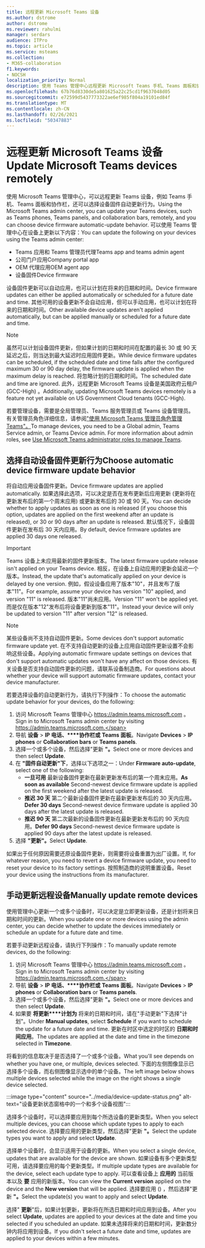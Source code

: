 ```yaml
---
title: 远程更新 Microsoft Teams 设备
ms.author: dstrome
author: dstrome
ms.reviewer: rahulmi
manager: serdars
audience: ITPro
ms.topic: article
ms.service: msteams
ms.collection:
- M365-collaboration
f1.keywords:
- NOCSH
localization_priority: Normal
description: 使用 Teams 管理中心远程更新 Microsoft Teams 手机、Teams 面板和协作栏
ms.openlocfilehash: 67b76d8330de5a801625a22c25cd1f9637048d05
ms.sourcegitcommit: e72599d5437773322ae6ef985f804a19101ed84f
ms.translationtype: MT
ms.contentlocale: zh-CN
ms.lasthandoff: 02/26/2021
ms.locfileid: "50347883"
---
```

# <a name="update-microsoft-teams-devices-remotely"></a><span data-ttu-id="747d9-103">远程更新 Microsoft Teams 设备</span><span class="sxs-lookup"><span data-stu-id="747d9-103">Update Microsoft Teams devices remotely</span></span>

<span data-ttu-id="747d9-104">使用 Microsoft Teams 管理中心，可以远程更新 Teams 设备，例如 Teams 手机、Teams 面板和协作栏，还可以选择设备固件自动更新行为。</span><span class="sxs-lookup"><span data-stu-id="747d9-104">Using the Microsoft Teams admin center, you can update your Teams devices, such as Teams phones, Teams panels, and collaboration bars, remotely, and you can choose device firmware automatic-update behavior.</span></span> <span data-ttu-id="747d9-105">可以使用 Teams 管理中心在设备上更新以下内容：</span><span class="sxs-lookup"><span data-stu-id="747d9-105">You can update the following on your devices using the Teams admin center:</span></span>

- <span data-ttu-id="747d9-106">Teams 应用和 Teams 管理员代理</span><span class="sxs-lookup"><span data-stu-id="747d9-106">Teams app and teams admin agent</span></span>
- <span data-ttu-id="747d9-107">公司门户应用</span><span class="sxs-lookup"><span data-stu-id="747d9-107">Company portal app</span></span>
- <span data-ttu-id="747d9-108">OEM 代理应用</span><span class="sxs-lookup"><span data-stu-id="747d9-108">OEM agent app</span></span>
- <span data-ttu-id="747d9-109">设备固件</span><span class="sxs-lookup"><span data-stu-id="747d9-109">Device firmware</span></span>

<span data-ttu-id="747d9-110">设备固件更新可以自动应用，也可以计划在将来的日期和时间。</span><span class="sxs-lookup"><span data-stu-id="747d9-110">Device firmware updates can either be applied automatically or scheduled for a future date and time.</span></span> <span data-ttu-id="747d9-111">其他可用的设备更新不会自动应用，但可以手动应用，也可以计划在将来的日期和时间。</span><span class="sxs-lookup"><span data-stu-id="747d9-111">Other available device updates aren't applied automatically, but can be applied manually or scheduled for a future date and time.</span></span>

> [!NOTE]
> <span data-ttu-id="747d9-112">虽然可以计划设备固件更新，但如果计划的日期和时间在配置的最长 30 或 90 天延迟之后，则当达到最大延迟时应用固件更新。</span><span class="sxs-lookup"><span data-stu-id="747d9-112">While device firmware updates can be scheduled, if the scheduled date and time falls after the configured maximum 30 or 90 day delay, the firmware update is applied when the maximum delay is reached.</span></span> <span data-ttu-id="747d9-113">将忽略计划的日期和时间。</span><span class="sxs-lookup"><span data-stu-id="747d9-113">The scheduled date and time are ignored.</span></span> <span data-ttu-id="747d9-114">此外，远程更新 Microsoft Teams 设备是美国政府云租户 (GCC-High) 。</span><span class="sxs-lookup"><span data-stu-id="747d9-114">Additionally, updating Microsoft Teams devices remotely is a feature not yet available on US Government Cloud tenants (GCC-High).</span></span>

<span data-ttu-id="747d9-115">若要管理设备，需要是全局管理员、Teams 服务管理员或 Teams 设备管理员。有关管理员角色详细信息，请参阅["使用 Microsoft Teams 管理员角色管理 Teams"。](../using-admin-roles.md)</span><span class="sxs-lookup"><span data-stu-id="747d9-115">To manage devices, you need to be a Global admin, Teams Service admin, or Teams Device admin. For more information about admin roles, see [Use Microsoft Teams administrator roles to manage Teams](../using-admin-roles.md).</span></span>

## <a name="choose-automatic-device-firmware-update-behavior"></a><span data-ttu-id="747d9-116">选择自动设备固件更新行为</span><span class="sxs-lookup"><span data-stu-id="747d9-116">Choose automatic device firmware update behavior</span></span>

<span data-ttu-id="747d9-117">将自动应用设备固件更新。</span><span class="sxs-lookup"><span data-stu-id="747d9-117">Device firmware updates are applied automatically.</span></span> <span data-ttu-id="747d9-118">如果选择此选项，可以决定是否在发布更新后应用更新 (更新将在更新发布后的第一个周末应用) 或更新发布后的 30 或 90 天。</span><span class="sxs-lookup"><span data-stu-id="747d9-118">You can decide whether to apply updates as soon as one is released (if you choose this option, updates are applied on the first weekend after an update is released), or 30 or 90 days after an update is released.</span></span> <span data-ttu-id="747d9-119">默认情况下，设备固件更新在发布后 30 天内应用。</span><span class="sxs-lookup"><span data-stu-id="747d9-119">By default, device firmware updates are applied 30 days one released.</span></span>

> [!IMPORTANT]
> <span data-ttu-id="747d9-120">Teams 设备上未应用最新的固件更新版本。</span><span class="sxs-lookup"><span data-stu-id="747d9-120">The latest firmware update release isn't applied on your Teams device.</span></span> <span data-ttu-id="747d9-121">相反，在设备上自动应用的更新会延迟一个版本。</span><span class="sxs-lookup"><span data-stu-id="747d9-121">Instead, the update that's automatically applied on your device is delayed by one version.</span></span> <span data-ttu-id="747d9-122">例如，假设设备应用了版本"10"，并且发布了版本"11"。</span><span class="sxs-lookup"><span data-stu-id="747d9-122">For example, assume your device has version "10" applied, and version "11" is released.</span></span> <span data-ttu-id="747d9-123">版本"11"尚未应用。</span><span class="sxs-lookup"><span data-stu-id="747d9-123">Version "11" won't be applied yet.</span></span> <span data-ttu-id="747d9-124">而是仅在版本"12"发布后将设备更新到版本"11"。</span><span class="sxs-lookup"><span data-stu-id="747d9-124">Instead your device will only be updated to version "11" after version "12" is released.</span></span>

> [!NOTE]
> <span data-ttu-id="747d9-125">某些设备尚不支持自动固件更新。</span><span class="sxs-lookup"><span data-stu-id="747d9-125">Some devices don't support automatic firmware update yet.</span></span> <span data-ttu-id="747d9-126">在不支持自动更新的设备上应用自动固件更新设置不会影响这些设备。</span><span class="sxs-lookup"><span data-stu-id="747d9-126">Applying automatic firmware update settings on devices that don't support automatic updates won't have any affect on those devices.</span></span> <span data-ttu-id="747d9-127">有关设备是否支持自动固件更新的问题，请联系设备制造商。</span><span class="sxs-lookup"><span data-stu-id="747d9-127">For questions about whether your device will support automatic firmware updates, contact your device manufacturer.</span></span>

<span data-ttu-id="747d9-128">若要选择设备的自动更新行为，请执行下列操作：</span><span class="sxs-lookup"><span data-stu-id="747d9-128">To choose the automatic update behavior for your devices, do the following:</span></span>

1. <span data-ttu-id="747d9-129">访问 Microsoft Teams 管理中心 https://admin.teams.microsoft.com 。</span><span class="sxs-lookup"><span data-stu-id="747d9-129">Sign in to Microsoft Teams admin center by visiting https://admin.teams.microsoft.com.</span></span>
2. <span data-ttu-id="747d9-130">导航 **设备**  >  **IP 电话、\*\*\*\*协作栏或** **Teams 面板**。</span><span class="sxs-lookup"><span data-stu-id="747d9-130">Navigate **Devices** > **IP phones** or **Collaboration bars** or **Teams panels**.</span></span>
3. <span data-ttu-id="747d9-131">选择一个或多个设备，然后选择"更新 **"。**</span><span class="sxs-lookup"><span data-stu-id="747d9-131">Select one or more devices and then select **Update**.</span></span>
4. <span data-ttu-id="747d9-132">在 **"固件自动更新"下**，选择以下选项之一：</span><span class="sxs-lookup"><span data-stu-id="747d9-132">Under **Firmware auto-update**, select one of the following:</span></span>
    - <span data-ttu-id="747d9-133">**一旦可用** 最新设备固件更新在最新更新发布后的第一个周末应用。</span><span class="sxs-lookup"><span data-stu-id="747d9-133">**As soon as available** Second-newest device firmware update is applied on the first weekend after the latest update is released.</span></span>
    - <span data-ttu-id="747d9-134">**推迟 30 天** 第二个最新设备固件更新在最新更新发布后的 30 天内应用。</span><span class="sxs-lookup"><span data-stu-id="747d9-134">**Defer 30 days** Second-newest device firmware update is applied 30 days after the latest update is released.</span></span>
    - <span data-ttu-id="747d9-135">**推迟 90 天** 第二次最新的设备固件更新在最新更新发布后的 90 天内应用。</span><span class="sxs-lookup"><span data-stu-id="747d9-135">**Defer 90 days** Second-newest device firmware update is applied 90 days after the latest update is released.</span></span>
5. <span data-ttu-id="747d9-136">选择 **"更新"。**</span><span class="sxs-lookup"><span data-stu-id="747d9-136">Select **Update**.</span></span>

<span data-ttu-id="747d9-137">如果出于任何原因需要还原设备固件更新，则需要将设备重置为出厂设置。</span><span class="sxs-lookup"><span data-stu-id="747d9-137">If, for whatever reason, you need to revert a device firmware update, you need to reset your device to its factory settings.</span></span> <span data-ttu-id="747d9-138">按照制造商的说明重置设备。</span><span class="sxs-lookup"><span data-stu-id="747d9-138">Reset your device using the instructions from its manufacturer.</span></span>  

## <a name="manually-update-remote-devices"></a><span data-ttu-id="747d9-139">手动更新远程设备</span><span class="sxs-lookup"><span data-stu-id="747d9-139">Manually update remote devices</span></span>

<span data-ttu-id="747d9-140">使用管理中心更新一个或多个设备时，可以决定是立即更新设备，还是计划将来日期和时间的更新。</span><span class="sxs-lookup"><span data-stu-id="747d9-140">When you update one or more devices using the admin center, you can decide whether to update the devices immediately or schedule an update for a future date and time.</span></span>

<span data-ttu-id="747d9-141">若要手动更新远程设备，请执行下列操作：</span><span class="sxs-lookup"><span data-stu-id="747d9-141">To manually update remote devices, do the following:</span></span>

1. <span data-ttu-id="747d9-142">访问 Microsoft Teams 管理中心 https://admin.teams.microsoft.com 。</span><span class="sxs-lookup"><span data-stu-id="747d9-142">Sign in to Microsoft Teams admin center by visiting https://admin.teams.microsoft.com.</span></span>
2. <span data-ttu-id="747d9-143">导航 **设备**  >  **IP 电话、\*\*\*\*协作栏或** **Teams 面板**。</span><span class="sxs-lookup"><span data-stu-id="747d9-143">Navigate  **Devices** > **IP phones** or **Collaboration bars** or **Teams panels**.</span></span>
3. <span data-ttu-id="747d9-144">选择一个或多个设备，然后选择"更新 **"。**</span><span class="sxs-lookup"><span data-stu-id="747d9-144">Select one or more devices and then select **Update**.</span></span>
4. <span data-ttu-id="747d9-145">如果要 **将更新\*\*\*\*计划为** 将来的日期和时间，请在"手动更新"下选择"计划"。</span><span class="sxs-lookup"><span data-stu-id="747d9-145">Under **Manual updates**, select **Schedule** if you want to schedule the update for a future date and time.</span></span> <span data-ttu-id="747d9-146">更新在时区中选定的时区的 **日期和时间应用**。</span><span class="sxs-lookup"><span data-stu-id="747d9-146">The updates are applied at the date and time in the timezone selected in **Timezone**.</span></span>

<span data-ttu-id="747d9-147">将看到的信息取决于是否选择了一个或多个设备。</span><span class="sxs-lookup"><span data-stu-id="747d9-147">What you'll see depends on whether you have one, or multiple, devices selected.</span></span> <span data-ttu-id="747d9-148">下面的左侧图像显示已选择多个设备，而右侧图像显示选中的单个设备。</span><span class="sxs-lookup"><span data-stu-id="747d9-148">The left image below shows multiple devices selected while the image on the right shows a single device selected.</span></span>

:::image type="content" source="../media/device-update-status.png" alt-text="设备更新状态窗格中的一个和多个设备视图":::

<span data-ttu-id="747d9-150">选择多个设备时，可以选择要应用到每个所选设备的更新类型。</span><span class="sxs-lookup"><span data-stu-id="747d9-150">When you select multiple devices, you can choose which update types to apply to each selected device.</span></span> <span data-ttu-id="747d9-151">选择要应用的更新类型，然后选择"更新 **"。**</span><span class="sxs-lookup"><span data-stu-id="747d9-151">Select the update types you want to apply and select **Update**.</span></span>

<span data-ttu-id="747d9-152">选择单个设备时，会显示适用于设备的更新。</span><span class="sxs-lookup"><span data-stu-id="747d9-152">When you select a single device, updates that are available for the device are shown.</span></span> <span data-ttu-id="747d9-153">如果设备有多个更新类型可用，请选择要应用的每个更新类型。</span><span class="sxs-lookup"><span data-stu-id="747d9-153">If multiple update types are available for the device, select each update type to apply.</span></span> <span data-ttu-id="747d9-154">可以查看设备上 **应用的** 当前版本以及 **要** 应用的新版本。</span><span class="sxs-lookup"><span data-stu-id="747d9-154">You can view the **Current version** applied on the device and the **New version** that will be applied.</span></span> <span data-ttu-id="747d9-155">选择要应用 () ，然后选择"更新 **"。**</span><span class="sxs-lookup"><span data-stu-id="747d9-155">Select the update(s) you want to apply and select **Update**.</span></span>

<span data-ttu-id="747d9-156">选择" **更新**"后，如果计划更新，更新将在所选日期和时间应用到设备。</span><span class="sxs-lookup"><span data-stu-id="747d9-156">After you select **Update**, updates are applied to your devices at the date and time you selected if you scheduled an update.</span></span> <span data-ttu-id="747d9-157">如果未选择将来的日期和时间，更新数分钟内将应用到设备。</span><span class="sxs-lookup"><span data-stu-id="747d9-157">If you didn't select a future date and time, updates are applied to your devices within a few minutes.</span></span>
